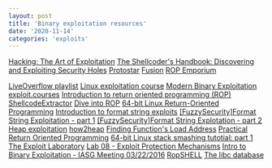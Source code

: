 ```yaml
---
layout: post
title: 'Binary exploitation resources'
date: '2020-11-14'
categories: 'exploits'
---
```

<a href="https://www.amazon.com/Hacking-Art-Exploitation-Jon-Erickson/dp/1593271441/ref=sr_1_1?crid=2VE9W11AGUPFW&dchild=1&keywords=hacking+the+art+of+exploitation%2C+2nd+edition&qid=1605372960&sprefix=hacking+the+art+%2Caps%2C300&sr=8-1">Hacking: The Art of Exploitation</a>
<a href="https://www.amazon.com/Shellcoders-Handbook-Discovering-Exploiting-Security/dp/047008023X/ref=sr_1_1?crid=3136LS4V3KLML&dchild=1&keywords=the+shellcoders+handbook&qid=1605373039&sprefix=the+shellcoder%2Caps%2C200&sr=8-1">The Shellcoder's Handbook: Discovering and Exploiting Security Holes</a>
<a href="https://exploit-exercises.lains.space/protostar/">Protostar</a>
<a href="https://exploit-exercises.lains.space/fusion/">Fusion</a>
<a href="https://ropemporium.com/">ROP Emporium</a>

<a href="https://www.youtube.com/watch?v=iyAyN3GFM7A&list=PLhixgUqwRTjxglIswKp9mpkfPNfHkzyeN">LiveOverflow playlist</a>
<a href="https://github.com/nnamon/linux-exploitation-course">Linux exploitation course</a>
<a href="http://security.cs.rpi.edu/courses/binexp-spring2015/">Modern Binary Exploitation</a>
<a href="https://exploit.courses/#/index">exploit.courses</a>
<a href="https://codearcana.com/posts/2013/05/28/introduction-to-return-oriented-programming-rop.html">Introduction to return oriented programming (ROP)</a>
<a href="https://github.com/Neetx/Shellcode-Extractor">ShellcodeExtractor</a>
<a href="https://www.slideshare.net/saumilshah/dive-into-rop-a-quick-introduction-to-return-oriented-programming">Dive into ROP</a>
<a href="http://crypto.stanford.edu/~blynn/rop/">64-bit Linux Return-Oriented Programming</a>
<a href="https://codearcana.com/posts/2013/05/02/introduction-to-format-string-exploits.html">Introduction to format string exploits</a>
<a href="https://www.youtube.com/watch?v=NwzmYSlETI8">[FuzzySecurity]Format String Exploitation - part 1</a>
<a href="https://www.youtube.com/watch?v=CHrs30g-3O0">[FuzzySecurity]Format String Explotation - part 2</a>
<a href="https://heap-exploitation.dhavalkapil.com/">Heap exploitation</a>
<a href="https://github.com/shellphish/how2heap">how2heap</a>
<a href="https://uaf.io/exploitation/misc/2016/04/02/Finding-Functions.html'">Finding Function's Load Address</a>
<a href="https://www.youtube.com/watch?v=ruJXvxXzyU8">Practical Return Oriented Programming</a>
<a href="https://blog.techorganic.com/2015/04/10/64-bit-linux-stack-smashing-tutorial-part-1/">64-bit Linux stack smashing tutotial: part 1</a>
<a href="https://blog.exploitlab.net/">The Exploit Laboratory</a>
<a href="https://ocw.cs.pub.ro/courses/cns/labs/lab-08">Lab 08 - Exploit Protection Mechanisms</a>
<a href="https://www.youtube.com/watch?v=sr9BpozI9S4">Intro to Binary Exploitation - IASG Meeting 03/22/2016</a>
<a href="http://ropshell.com/">RopSHELL</a>
<a href="http://libcdb.com">The libc database</a>
